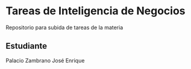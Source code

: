 # Tareas de Inteligencia de Negocios
Repositorio para subida de tareas de la materia

## Estudiante 
Palacio Zambrano José Enrique
